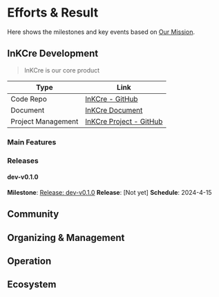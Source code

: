 # Efforts & Result  

Here shows the milestones and key events based on [Our Mission](./about/mission.md).

## InKCre Development

> InKCre is our core product

|Type|Link|
|--|--|
|Code Repo|[InKCre - GitHub](https://github.com/InKCre/InKCre)|
|Document|[InKCre Document](https://docs.inkcre.inkcre-thing.hadream.ltd)|
|Project Management|[InKCre Project - GitHub](https://github.com/InKCre/InKCre/projects)|

### Main Features

### Releases

#### dev-v0.1.0

**Milestone**: [Release: dev-v0.1.0](https://github.com/InKCre/InKCre/milestone/4)
**Release**: [Not yet]
**Schedule**: 2024-4-15

## Community

## Organizing & Management

## Operation

## Ecosystem
